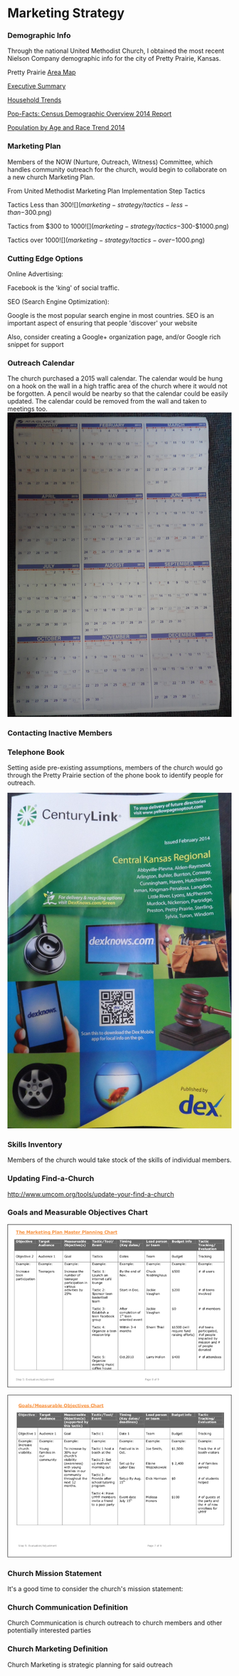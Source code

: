 # Marketing Strategy

### Demographic Info

Through the national United Methodist Church, I obtained the most recent Nielson Company demographic info for the city of Pretty Prairie, Kansas. 

Pretty Prairie [Area Map](https://drive.google.com/file/d/0B02bpu7HZwJRaVp5dGNMOUpYbU0/view?usp=sharing)

[Executive Summary](https://drive.google.com/file/d/0B02bpu7HZwJRMFJTM3BWZXprbWM/view?usp=sharing)

[Household Trends](https://drive.google.com/file/d/0B02bpu7HZwJRV1dnSGplRUxmMDg/view?usp=sharing)

[Pop-Facts: Census Demographic Overview 2014 Report](https://drive.google.com/file/d/0B02bpu7HZwJRSHFwVm5kX0FHMmc/view?usp=sharing)

[Population by Age and Race Trend 2014](https://drive.google.com/file/d/0B02bpu7HZwJRelJTXzd1XzVWUE0/view?usp=sharing)

### Marketing Plan

Members of the NOW (Nurture, Outreach, Witness) Committee, which handles community outreach for the church, would begin to collaborate on a new church Marketing Plan. 

From United Methodist Marketing Plan Implementation Step Tactics

Tactics Less than $300
![](marketing-strategy/tactics-less-than-$300.png)

Tactics from $300 to $1000
![](marketing-strategy/tactics-$300-$1000.png)

Tactics over $1000
![](marketing-strategy/tactics-over-$1000.png)

### Cutting Edge Options

Online Advertising: 

Facebook is the 'king' of social traffic. 

SEO (Search Engine Optimization):

Google is the most popular search engine in most countries. SEO is an important aspect of ensuring that people 'discover' your website

Also, consider creating a Google+ organization page, and/or Google rich snippet for support

### Outreach Calendar

The church purchased a 2015 wall calendar. The calendar would be hung on a hook on the wall in a high traffic area of the church where it would not be forgotten. A pencil would be nearby so that the calendar could be easily updated. The calendar could be removed from the wall and taken to meetings too.  
![](marketing-strategy/marketing-strategy-outreach-calendar.JPG)

### Contacting Inactive Members

### Telephone Book

Setting aside pre-existing assumptions, members of the church would go through the Pretty Prairie section of the phone book to identify people for outreach. 

![](marketing-strategy/marketing-strategy-telephone-book.JPG)

### Skills Inventory

Members of the church would take stock of the skills of individual members. 

### Updating Find-a-Church

http://www.umcom.org/tools/update-your-find-a-church

### Goals and Measurable Objectives Chart

![Goals and Measurable Objectives Chart Example 1](marketing-strategy/marketing-strategy-goals-measurable-objectives-chart-example-1.png)

![Goals and Measurable Objectives Chart Example 2](marketing-strategy/marketing-strategy-goals-measurable-objectives-chart-example-2.png)

### Church Mission Statement

It's a good time to consider the church's mission statement: 

### Church Communication Definition

Church Communication is church outreach to church members and other potentially interested parties

### Church Marketing Definition

Church Marketing is strategic planning for said outreach

